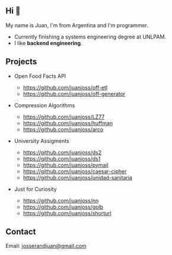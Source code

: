## Hi 👋

My name is Juan, I'm from Argentina and I'm programmer.

* Currently finishing a systems engineering degree at UNLPAM.
* I like **backend engineering**.

## Projects

* Open Food Facts API
  - https://github.com/juanjoss/off-etl
  - https://github.com/juanjoss/off-generator

* Compression Algorithms
  - https://github.com/juanjoss/LZ77
  - https://github.com/juanjoss/huffman
  - https://github.com/juanjoss/arco
 
* University Assigments
  - https://github.com/juanjoss/ds2
  - https://github.com/juanjoss/ds1
  - https://github.com/juanjoss/pymail
  - https://github.com/juanjoss/caesar-cipher
  - https://github.com/juanjoss/unidad-sanitaria

* Just for Curiosity
  - https://github.com/juanjoss/nn
  - https://github.com/juanjoss/golb
  - https://github.com/juanjoss/shorturl

## Contact

Email: josserandjuan@gmail.com
<!-- Website: in progress... -->
